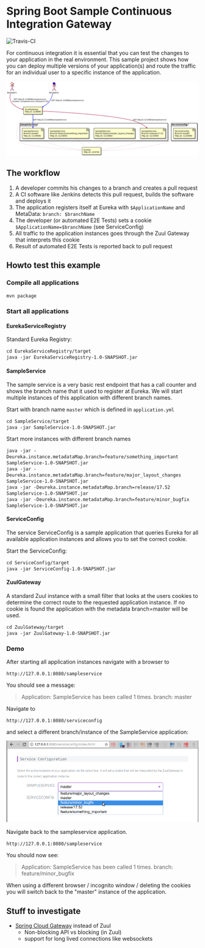 # Spring Boot Sample Continuous Integration Gateway

![Travis-CI](https://travis-ci.org/adiesner/spring-boot-sample-ci-gateway.svg?branch=master)

For continuous integration it is essential that you can test the changes to your application in the real environment. This sample 
project shows how you can deploy multiple versions of your application(s) and route the traffic for an individual user to a 
specific instance of the application.

![Overview](docs/overview.png?raw=true "Overview")

## The workflow

1) A developer commits his changes to a branch and creates a pull request
2) A CI software like Jenkins detects this pull request, builds the software and deploys it
3) The application registers itself at Eureka with ```$ApplicationName``` and MetaData: ```branch: $branchName```
4) The developer (or automated E2E Tests) sets a cookie ```$ApplicationName=$branchName``` (see ServiceConfig)
5) All traffic to the application instances goes through the Zuul Gateway that interprets this cookie
6) Result of automated E2E Tests is reported back to pull request


## Howto test this example

### Compile all applications

```
mvn package
```

### Start all applications

#### EurekaServiceRegistry

Standard Eureka Registry:

```
cd EurekaServiceRegistry/target
java -jar EurekaServiceRegistry-1.0-SNAPSHOT.jar
```

#### SampleService

The sample service is a very basic rest endpoint that has a call counter and shows the branch name that it used to register at Eureka.
We will start multiple instances of this application with different branch names. 

Start with branch name ```master``` which is defined in ```application.yml```
```
cd SampleService/target
java -jar SampleService-1.0-SNAPSHOT.jar
```

Start more instances with different branch names
```
java -jar -Deureka.instance.metadataMap.branch=feature/something_important SampleService-1.0-SNAPSHOT.jar
java -jar -Deureka.instance.metadataMap.branch=feature/major_layout_changes SampleService-1.0-SNAPSHOT.jar
java -jar -Deureka.instance.metadataMap.branch=release/17.52 SampleService-1.0-SNAPSHOT.jar
java -jar -Deureka.instance.metadataMap.branch=feature/minor_bugfix SampleService-1.0-SNAPSHOT.jar
```

#### ServiceConfig

The service ServiceConfig is a sample application that queries Eureka for all available application instances and allows you to set the correct cookie.

Start the ServiceConfig:

```
cd ServiceConfig/target
java -jar ServiceConfig-1.0-SNAPSHOT.jar
```

#### ZuulGateway

A standard Zuul instance with a small filter that looks at the users cookies to determine the correct route to the requested application instance.
If no cookie is found the application with the metadata branch=master will be used.
 
```
cd ZuulGateway/target
java -jar ZuulGateway-1.0-SNAPSHOT.jar
```

### Demo

After starting all application instances navigate with a browser to
```
http://127.0.0.1:8080/sampleservice
```

You should see a message: 
>Application: SampleService has been called 1 times. branch: master

Navigate to
```
http://127.0.0.1:8080/serviceconfig
```

and select a different branch/instance of the SampleService application:

![ServiceConfig](docs/serviceconfig.png?raw=true "ServiceConfig")

Navigate back to the sampleservice application.
```
http://127.0.0.1:8080/sampleservice
```
You should now see: 
>Application: SampleService has been called 1 times. branch: feature/minor_bugfix

When using a different browser / incognito window / deleting the cookies you will switch back to the "master" instance of the application.


## Stuff to investigate

* [Spring Cloud Gateway](http://cloud.spring.io/spring-cloud-gateway/) instead of Zuul 
  * Non-blocking API vs blocking (in Zuul)
  * support for long lived connections like websockets


